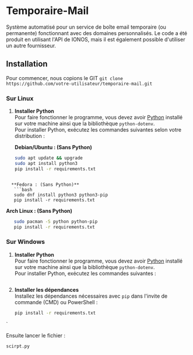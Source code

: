# Temporaire-Mail

Système automatisé pour un service de boîte email temporaire (ou permanente) fonctionnant avec des domaines personnalisés. Le code a été produit en utilisant l'API de IONOS, mais il est également possible d'utiliser un autre fournisseur.

## Installation

Pour commencer, nous copions le GIT
   `git clone https://github.com/votre-utilisateur/temporaire-mail.git`

### Sur Linux

1. **Installer Python**  
   Pour faire fonctionner le programme, vous devez avoir [Python](https://www.python.org/downloads/) installé sur votre machine ainsi que la bibliothèque `python-dotenv`.  
   Pour installer Python, exécutez les commandes suivantes selon votre distribution :

   **Debian/Ubuntu : (Sans Python)**
   ```bash
   sudo apt update && upgrade
   sudo apt install python3
   pip install -r requirements.txt
```

  **Fedora : (Sans Python)**
   ```bash
   sudo dnf install python3 python3-pip
   pip install -r requirements.txt
   ```

  **Arch Linux : (Sans Python)**
   ```bash
      sudo pacman -S python python-pip
      pip install -r requirements.txt
```

### Sur Windows

1. **Installer Python**  
   Pour faire fonctionner le programme, vous devez avoir [Python](https://www.python.org/downloads/) installé sur votre machine ainsi que la bibliothèque `python-dotenv`.  
   Pour installer Python, exécutez les commandes suivantes :

   ```bash

2. **Installer les dépendances**  
   Installez les dépendances nécessaires avec `pip` dans l'invite de commande (CMD) ou PowerShell :

   ```bash
   pip install -r requirements.txt
`

Ensuite lancer le fichier :
 ```bash
scirpt.py
```
